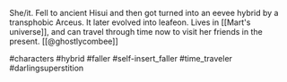 She/it. Fell to ancient Hisui and then got turned into an eevee hybrid by a transphobic Arceus. It later evolved into leafeon. Lives in [[Mart's universe]], and can travel through time now to visit her friends in the present. [[@ghostlycombee]]

#characters #hybrid #faller #self-insert_faller #time_traveler #darlingsuperstition 